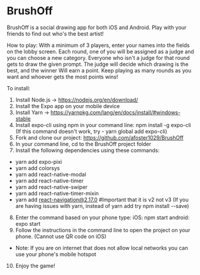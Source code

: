 # BrushOff
BrushOff is a social drawing app for both iOS and Android. Play with your friends
to find out who's the best artist!

How to play:
With a minimum of 3 players, enter your names into the fields on the lobby screen.
Each round, one of you will be assigned as a judge and you can choose a new
category. Everyone who isn't a judge for that round gets to draw the given
prompt. The judge will decide which drawing is the best, and the winner Will
earn a point. Keep playing as many rounds as you want and whoever gets the
most points wins!

To install:
1. Install Node.js -> https://nodejs.org/en/download/
2. Install the Expo app on your mobile device
3. Install Yarn -> https://yarnpkg.com/lang/en/docs/install/#windows-stable
4. Install expo-cli using npm in your command line:
    npm install -g expo-cli
    (If this command doesn't work, try - yarn global add expo-cli)
5. Fork and clone our project:
    https://github.com/afoster1029/BrushOff
6. In your command line, cd to the BrushOff project folder
7. Install the following dependencies using these commands:
  - yarn add expo-pixi
  - yarn add colorsys
  - yarn add react-native-modal
  - yarn add react-native-timer
  - yarn add react-native-swiper
  - yarn add react-native-timer-mixin
  - yarn add react-navigation@2.17.0 #Important that it is v2 not v3
  (If you are having issues with yarn, instead of yarn add try npm install --save)
8. Enter the command based on your phone type:
   iOS: npm start
   android: expo start
9. Follow the instructions in the command line to open the project on
your phone. (Cannot use QR code on iOS)
  - Note: If you are on internet that does not allow local networks you can
    use your phone's mobile hotspot
10. Enjoy the game!
